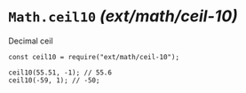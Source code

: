 `Math.ceil10` *(ext/math/ceil-10)*
==================================

Decimal ceil

    const ceil10 = require("ext/math/ceil-10");

    ceil10(55.51, -1); // 55.6
    ceil10(-59, 1); // -50;
